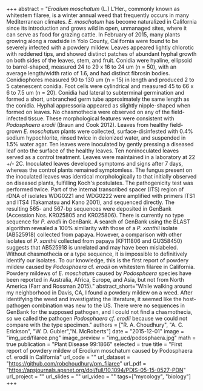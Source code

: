 +++
abstract = "*Erodium moschatum* (L.) L'Her., commonly known as whitestem filaree, is a winter annual weed that frequently occurs in many Mediterranean climates. *E. moschatum* has become naturalized in California since its introduction and grows wild in open, unmanaged sites, where it can serve as food for grazing cattle. In February of 2015, many plants growing along a roadside in Yolo County, California were found to be severely infected with a powdery mildew. Leaves appeared lightly chlorotic with reddened tips, and showed distinct patches of abundant hyphal growth on both sides of the leaves, stem, and fruit. Conidia were hyaline, ellipsoid to barrel-shaped, measured 24 to 29 x 16 to 24 um (n = 50), with an average length/width ratio of 1.6, and had distinct fibrosin bodies. Conidiophores measured 90 to 130 um (n = 15) in length and produced 2 to 5 catenescent conidia. Foot cells were cylindrical and measured 45 to 66 x 6 to 7.5 um (n = 20). Conidia had lateral to subterminal germination and formed a short, unbranched germ tube approximately the same length as the conidia. Hyphal appressoria appeared as slightly nipple-shaped when formed on leaves. No chasmothecia were observed on any of the field-infected tissue. These morphological features were consistent with *Podosphaera erodii* (Braun and Cook 2012). Leaves from healthy field-grown *E. moschatum* plants were collected, surface-disinfested with 0.4% sodium hypochlorite, rinsed twice in deionized water, and suspended in 1.5% water agar. Ten leaves were inoculated by gently pressing a diseased leaf onto the surface of the healthy leaves. Ten noninoculated leaves served as a control treatment. Leaves were maintained in a laboratory at 22 +/- 2C. Inoculated leaves developed symptoms and signs after 7 days, whereas the control plants remained symptomless. The fungus present on the inoculated leaves was identical morphologically to that initially observed on diseased plants, fulfilling Koch's postulates. The pathogenicity test was performed twice. Part of the internal transcribed spacer (ITS) region of rDNA of isolates WDG0221 and WDG0222 were amplified with primers ITS1 and ITS4 (Takamatsu and Kano 2001), and sequenced directly. The resulting 565- and 567-bp sequences were deposited in GenBank (Accession Nos. KR025805 and KR025806). There is currently no type sequence for *P. erodii* in GenBank. A search of GenBank using the BLAST algorithm revealed a 100% similarity with those of a *P. xanthii* isolate (AB525918) collected from papaya. However, a comparison with other isolates of *P. xanthii* collected from papaya (KF111806 and GU358450) suggests that AB525918 is unrelated and may have been mislabeled. Without chasmothecia or a type sequence, it is impossible to definitively identify our isolates. To our knowledge, this is the first report of powdery mildew caused by *Podosphaera* cf. *erodii* on whitestem filaree in California. Powdery mildews of *E. moschatum* caused by *Podosphaera* species have been reported in Australia, Africa, Europe, and Asia, but not from North America (Farr and Rossman 2015)."
abstract_short="While walking around my neighborhood in Davis, CA, I found a powdery mildew on a weed. After identifying the weed and investigating the literature, it seemed like the host-pathogen combination was new to the US. There were no sequences in GenBank for the supposed pathogen, and I could not find a chasmothecia, so we called the pathogen *Podosphaera cf. erodii* because we could not compare with the type specimen."
authors = ["R. A. Choudhury", "A. C. Erickson", "W. D. Gubler","N. McRoberts"]
date = "2015-12-01"
image = "img_ucd/filaree.png"
image_preview = "img_ucd/podosphaera.jpg"
math = true
publication = "Plant Disease 99:1866"
selected = true
title = "First report of powdery mildew of Erodium moschatum caused by Podosphaera cf. erodii in California"
url_code = ""
url_dataset = "https://github.com/robchoudhury/pm_filaree"
url_pdf = "https://apsjournals.apsnet.org/doi/full/10.1094/PDIS-05-15-0527-PDN"
url_project = ""
url_slides = ""
url_video = ""
tags=["mycology", "biology"]
+++